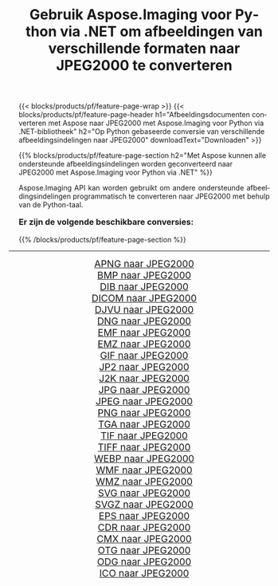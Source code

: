 ﻿---
title: Gebruik Aspose.Imaging voor Python via .NET om afbeeldingen van verschillende formaten naar JPEG2000 te converteren 
weight: 3920
url: /nl/python-net/conversion/to/jpeg2000/ 
lang: nl
langdirlevel: 2
locales: zh-hans,ja,it,ru,de,es,fr,nl,id,lt,pl,pt,vi,tr,ko,zh-hant,ar,hi,th,sv,cs,uk,he
description: U kunt Aspose.Imaging voor Python gebruiken via de .NET-bibliotheek om van verschillende formaten naar JPEG2000 te converteren
---

{{< blocks/products/pf/feature-page-wrap >}}
{{< blocks/products/pf/feature-page-header h1="Afbeeldingsdocumenten converteren met Aspose naar JPEG2000 met Aspose.Imaging voor Python via .NET-bibliotheek" h2="Op Python gebaseerde conversie van verschillende afbeeldingsindelingen naar JPEG2000" downloadText="Downloaden" >}}


{{% blocks/products/pf/feature-page-section  h2="Met Aspose kunnen alle ondersteunde afbeeldingsindelingen worden geconverteerd naar JPEG2000 met Aspose.Imaging voor Python via .NET" %}}
<p align=justify>Aspose.Imaging API kan worden gebruikt om andere ondersteunde afbeeldingsindelingen programmatisch te converteren naar JPEG2000 met behulp van de Python-taal.</p>
<h3 style="margin-top:16px;">
Er zijn de volgende beschikbare conversies:
</h3>
{{% /blocks/products/pf/feature-page-section %}}
<div class="container-fluid productfamilypage bg-gray">
    <div class="convertypes bg-gray agp-content section">
        <div class="container">
		<hr style="margin-left:-20px;"/>
		<div class="row other-converters" style="gap: 10px;font-size: 19px;text-align:center;">
		    <div class='col-md-3 other-converter remove-lp remove-rp'><a href="/imaging/nl/python-net/conversion/apng-to-jpeg2000/" style="padding:15px;">APNG naar JPEG2000</a></div>
<div class='col-md-3 other-converter remove-lp remove-rp'><a href="/imaging/nl/python-net/conversion/bmp-to-jpeg2000/" style="padding:15px;">BMP naar JPEG2000</a></div>
<div class='col-md-3 other-converter remove-lp remove-rp'><a href="/imaging/nl/python-net/conversion/dib-to-jpeg2000/" style="padding:15px;">DIB naar JPEG2000</a></div>
<div class='col-md-3 other-converter remove-lp remove-rp'><a href="/imaging/nl/python-net/conversion/dicom-to-jpeg2000/" style="padding:15px;">DICOM naar JPEG2000</a></div>
<div class='col-md-3 other-converter remove-lp remove-rp'><a href="/imaging/nl/python-net/conversion/djvu-to-jpeg2000/" style="padding:15px;">DJVU naar JPEG2000</a></div>
<div class='col-md-3 other-converter remove-lp remove-rp'><a href="/imaging/nl/python-net/conversion/dng-to-jpeg2000/" style="padding:15px;">DNG naar JPEG2000</a></div>
<div class='col-md-3 other-converter remove-lp remove-rp'><a href="/imaging/nl/python-net/conversion/emf-to-jpeg2000/" style="padding:15px;">EMF naar JPEG2000</a></div>
<div class='col-md-3 other-converter remove-lp remove-rp'><a href="/imaging/nl/python-net/conversion/emz-to-jpeg2000/" style="padding:15px;">EMZ naar JPEG2000</a></div>
<div class='col-md-3 other-converter remove-lp remove-rp'><a href="/imaging/nl/python-net/conversion/gif-to-jpeg2000/" style="padding:15px;">GIF naar JPEG2000</a></div>
<div class='col-md-3 other-converter remove-lp remove-rp'><a href="/imaging/nl/python-net/conversion/jp2-to-jpeg2000/" style="padding:15px;">JP2 naar JPEG2000</a></div>
<div class='col-md-3 other-converter remove-lp remove-rp'><a href="/imaging/nl/python-net/conversion/j2k-to-jpeg2000/" style="padding:15px;">J2K naar JPEG2000</a></div>
<div class='col-md-3 other-converter remove-lp remove-rp'><a href="/imaging/nl/python-net/conversion/jpg-to-jpeg2000/" style="padding:15px;">JPG naar JPEG2000</a></div>
<div class='col-md-3 other-converter remove-lp remove-rp'><a href="/imaging/nl/python-net/conversion/jpeg-to-jpeg2000/" style="padding:15px;">JPEG naar JPEG2000</a></div>
<div class='col-md-3 other-converter remove-lp remove-rp'><a href="/imaging/nl/python-net/conversion/png-to-jpeg2000/" style="padding:15px;">PNG naar JPEG2000</a></div>
<div class='col-md-3 other-converter remove-lp remove-rp'><a href="/imaging/nl/python-net/conversion/tga-to-jpeg2000/" style="padding:15px;">TGA naar JPEG2000</a></div>
<div class='col-md-3 other-converter remove-lp remove-rp'><a href="/imaging/nl/python-net/conversion/tif-to-jpeg2000/" style="padding:15px;">TIF naar JPEG2000</a></div>
<div class='col-md-3 other-converter remove-lp remove-rp'><a href="/imaging/nl/python-net/conversion/tiff-to-jpeg2000/" style="padding:15px;">TIFF naar JPEG2000</a></div>
<div class='col-md-3 other-converter remove-lp remove-rp'><a href="/imaging/nl/python-net/conversion/webp-to-jpeg2000/" style="padding:15px;">WEBP naar JPEG2000</a></div>
<div class='col-md-3 other-converter remove-lp remove-rp'><a href="/imaging/nl/python-net/conversion/wmf-to-jpeg2000/" style="padding:15px;">WMF naar JPEG2000</a></div>
<div class='col-md-3 other-converter remove-lp remove-rp'><a href="/imaging/nl/python-net/conversion/wmz-to-jpeg2000/" style="padding:15px;">WMZ naar JPEG2000</a></div>
<div class='col-md-3 other-converter remove-lp remove-rp'><a href="/imaging/nl/python-net/conversion/svg-to-jpeg2000/" style="padding:15px;">SVG naar JPEG2000</a></div>
<div class='col-md-3 other-converter remove-lp remove-rp'><a href="/imaging/nl/python-net/conversion/svgz-to-jpeg2000/" style="padding:15px;">SVGZ naar JPEG2000</a></div>
<div class='col-md-3 other-converter remove-lp remove-rp'><a href="/imaging/nl/python-net/conversion/eps-to-jpeg2000/" style="padding:15px;">EPS naar JPEG2000</a></div>
<div class='col-md-3 other-converter remove-lp remove-rp'><a href="/imaging/nl/python-net/conversion/cdr-to-jpeg2000/" style="padding:15px;">CDR naar JPEG2000</a></div>
<div class='col-md-3 other-converter remove-lp remove-rp'><a href="/imaging/nl/python-net/conversion/cmx-to-jpeg2000/" style="padding:15px;">CMX naar JPEG2000</a></div>
<div class='col-md-3 other-converter remove-lp remove-rp'><a href="/imaging/nl/python-net/conversion/otg-to-jpeg2000/" style="padding:15px;">OTG naar JPEG2000</a></div>
<div class='col-md-3 other-converter remove-lp remove-rp'><a href="/imaging/nl/python-net/conversion/odg-to-jpeg2000/" style="padding:15px;">ODG naar JPEG2000</a></div>
<div class='col-md-3 other-converter remove-lp remove-rp'><a href="/imaging/nl/python-net/conversion/ico-to-jpeg2000/" style="padding:15px;">ICO naar JPEG2000</a></div>
                </div>
        </div>
    </div>
</div>
<br/>

